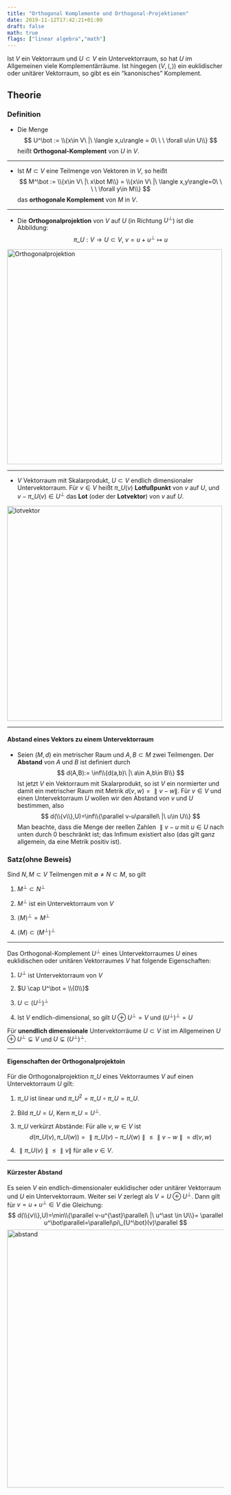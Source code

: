 ```yaml
---
title: "Orthogonal Komplemente und Orthogonal-Projektionen"
date: 2019-11-12T17:42:21+01:00
draft: false
math: true
flags: ["linear algebra","math"]
---
```


Ist $V$ ein Vektorraum und $U \subset V$ ein Untervektorraum, so hat $U$ im Allgemeinen viele Komplementärräume. Ist hingegen $(V, \langle,\rangle)$ ein euklidischer oder unitärer Vektorraum, so gibt es ein “kanonisches” Komplement.

## Theorie

### Definition

+ Die Menge
$$
U^\bot := \\{x\in V\ |\ \langle x,u\rangle = 0\ \ \ \forall u\in U\\}
$$
heißt __Orthogonal-Komplement__ von $U$ in $V$.

---

+ Ist $M\subset V$ eine Teilmenge von Vektoren in $V$, so heißt
$$
M^\bot := \\{x\in V\ |\ x\bot M\\} = \\{x\in V\ |\ \langle x,y\rangle=0\ \ \ \ \forall y\in M\\}
$$
das __orthogonale Komplement__ von $M$ in $V$.

---

+ Die __Orthogonalprojektion__ von $V$ auf $U$ (in Richtung $U^\bot$) ist die Abbildung:
$$
\pi\_U:V\to U\subset V,\ v=u+u^\bot\mapsto u
$$
<img src="/postImage/Orthogonal_Komplemente/Orthogonalprojektion.png" alt="Orthogonalprojektion" width="500" class="center" />

---

+ $V$ Vektorraum mit Skalarprodukt, $U \subset V$ endlich dimensionaler Untervektorraum.
Für $v\in V$ heißt $\pi\_U(v)$ __Lotfußpunkt__ von $v$ auf $U$, und $v-\pi\_U(v)\in U^\bot$ das __Lot__ (oder der __Lotvektor__) von $v$ auf $U$.
<img src="/postImage/Orthogonal_Komplemente/Lotvektor.png" alt="lotvektor" width="500" class="center" />

---

#### Abstand eines Vektors zu einem Untervektorraum

+ Seien $(M,d)$ ein metrischer Raum und $A,B \subset M$ zwei Teilmengen. Der __Abstand__ von $A$ und $B$ ist definiert durch
$$
d(A,B):= \inf\\{d(a,b)\ |\ a\in A,b\in B\\}
$$
Ist jetzt $V$ ein Vektorraum mit Skalarprodukt, so ist $V$ ein normierter und damit ein metrischer Raum mit Metrik $d(v,w)=\parallel v-w\parallel$. Für $v\in V$ und einen Untervektorraum $U$ wollen wir den Abstand von $v$ und $U$ bestimmen, also
$$
d(\\{v\\},U)=\inf\\{\parallel v-u\parallel\ |\ u\in U\\}
$$
Man beachte, dass die Menge der reellen Zahlen $\parallel v-u$ mit $u\in U$ nach unten durch $0$ beschränkt ist; das Infimum existiert also (das gilt ganz allgemein, da eine Metrik positiv ist).

### Satz(ohne Beweis)

Sind $N,M \subset V$ Teilmengen mit $\emptyset\neq N\subset M$, so gilt

1. $M^\bot \subset N^\bot$

2. $M^\bot$ ist ein Untervektorraum von $V$

3. $\langle M\rangle^\bot = M^\bot$

4. $\langle M \rangle \subset (M^\bot)^\bot$

---

Das Orthogonal-Komplement $U^\bot$ eines Untervektorraumes $U$ eines euklidischen oder unitären Vektorraumes $V$ hat folgende Eigenschaften:

1. $U^\bot$ ist Untervektorraum von $V$

2. $U \cap U^\bot = \\{0\\}$

3. $U \subset (U^\bot)^\bot$

4. Ist $V$ endlich-dimensional, so gilt $U \oplus U^\bot = V$ und $(U^\bot)^\bot = U$

Für __unendlich dimensionale__ Untervektorräume $U\subset V$ ist im Allgemeinen $U \oplus U^\bot \subsetneq V$ und $U\subsetneq (U^\bot)^\bot$.

---

#### Eigenschaften der Orthogonalprojektoin

Für die Orthogonalprojektion $\pi\_U$ eines Vektorraumes $V$ auf einen Untervektorraum $U$ gilt:

1. $\pi\_U$ ist linear und $\pi\_U^2 = \pi\_U \circ \pi\_U = \pi\_U$.

2. Bild $\pi\_U=U$, Kern $\pi\_U=U^\bot$.

3. $\pi\_U$ verkürzt Abstände: Für alle $v,w\in V$ ist
$$
d(\pi\_U(v),\pi\_U(w))=\parallel\pi\_U(v)-\pi\_U(w)\parallel\le\parallel v-w\parallel=d(v,w)
$$

4. $\parallel\pi\_U(v)\parallel\le\parallel v\parallel$ für alle $v\in V$.

---

#### Kürzester Abstand

Es seien $V$ ein endlich-dimensionaler euklidischer oder unitärer Vektorraum und $U$ ein Untervektorraum. Weiter sei $V$ zerlegt als $V=U\oplus U^\bot$. Dann gilt für $v=u+u^\bot \in V$ die Gleichung:
$$
d(\\{v\\},U)=\min\\{\parallel v-u^{\ast}\parallel\ |\ u^\ast \in U\\}= \parallel u^\bot\parallel=\parallel\pi\_{U^\bot}(v)\parallel
$$
<img src="/postImage/Orthogonal_Komplemente/Abstand.png" alt="abstand" width="600" class="center" />
